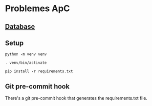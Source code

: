 # Problemes ApC

## [Database](https://www.kaggle.com/raghadalharbi/all-products-available-on-sephora-website)

## Setup
`python -m venv venv`

`. venv/bin/activate`

`pip install -r requirements.txt`

## Git pre-commit hook
There's a git pre-commit hook that generates the requirements.txt file.
